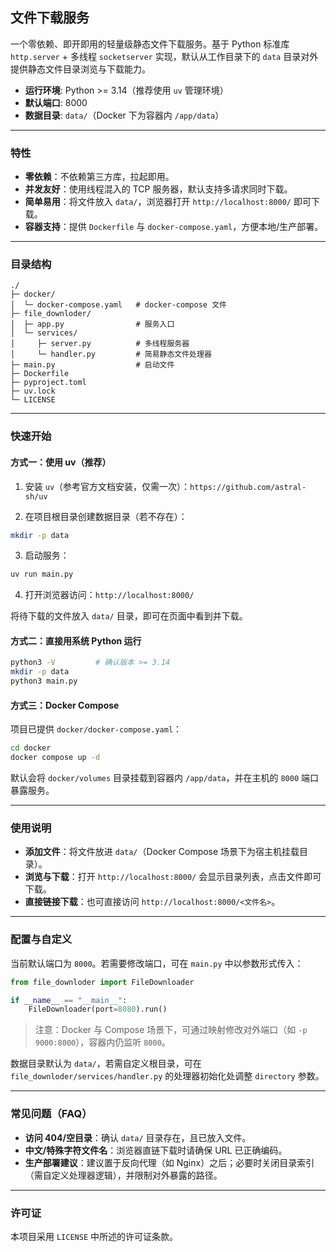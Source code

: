 ## 文件下载服务

一个零依赖、即开即用的轻量级静态文件下载服务。基于 Python 标准库 `http.server` + 多线程 `socketserver` 实现，默认从工作目录下的
`data` 目录对外提供静态文件目录浏览与下载能力。

- **运行环境**: Python >= 3.14（推荐使用 `uv` 管理环境）
- **默认端口**: 8000
- **数据目录**: `data/`（Docker 下为容器内 `/app/data`）

---

### 特性

- **零依赖**：不依赖第三方库，拉起即用。
- **并发友好**：使用线程混入的 TCP 服务器，默认支持多请求同时下载。
- **简单易用**：将文件放入 `data/`，浏览器打开 `http://localhost:8000/` 即可下载。
- **容器支持**：提供 `Dockerfile` 与 `docker-compose.yaml`，方便本地/生产部署。

---

### 目录结构

```text
./
├─ docker/
│  └─ docker-compose.yaml   # docker-compose 文件
├─ file_downloder/
│  ├─ app.py                # 服务入口
│  └─ services/
│     ├─ server.py          # 多线程服务器
│     └─ handler.py         # 简易静态文件处理器
├─ main.py                  # 启动文件
├─ Dockerfile
├─ pyproject.toml
├─ uv.lock
└─ LICENSE
```

---

### 快速开始

#### 方式一：使用 uv（推荐）

1) 安装 `uv`（参考官方文档安装，仅需一次）：`https://github.com/astral-sh/uv`

2) 在项目根目录创建数据目录（若不存在）：

```bash
mkdir -p data
```

3) 启动服务：

```bash
uv run main.py
```

4) 打开浏览器访问：`http://localhost:8000/`

将待下载的文件放入 `data/` 目录，即可在页面中看到并下载。

#### 方式二：直接用系统 Python 运行

```bash
python3 -V         # 确认版本 >= 3.14
mkdir -p data
python3 main.py
```

#### 方式三：Docker Compose

项目已提供 `docker/docker-compose.yaml`：

```bash
cd docker
docker compose up -d
```

默认会将 `docker/volumes` 目录挂载到容器内 `/app/data`，并在主机的 `8000` 端口暴露服务。

---

### 使用说明

- **添加文件**：将文件放进 `data/`（Docker Compose 场景下为宿主机挂载目录）。
- **浏览与下载**：打开 `http://localhost:8000/` 会显示目录列表，点击文件即可下载。
- **直接链接下载**：也可直接访问 `http://localhost:8000/<文件名>`。

---

### 配置与自定义

当前默认端口为 `8000`。若需要修改端口，可在 `main.py` 中以参数形式传入：

```python
from file_downloder import FileDownloader

if __name__ == "__main__":
    FileDownloader(port=8080).run()
```

> 注意：Docker 与 Compose 场景下，可通过映射修改对外端口（如 `-p 9000:8000`），容器内仍监听 `8000`。

数据目录默认为 `data/`，若需自定义根目录，可在 `file_downloder/services/handler.py` 的处理器初始化处调整 `directory` 参数。

---

### 常见问题（FAQ）

- **访问 404/空目录**：确认 `data/` 目录存在，且已放入文件。
- **中文/特殊字符文件名**：浏览器直链下载时请确保 URL 已正确编码。
- **生产部署建议**：建议置于反向代理（如 Nginx）之后；必要时关闭目录索引（需自定义处理器逻辑），并限制对外暴露的路径。

---

### 许可证

本项目采用 `LICENSE` 中所述的许可证条款。


